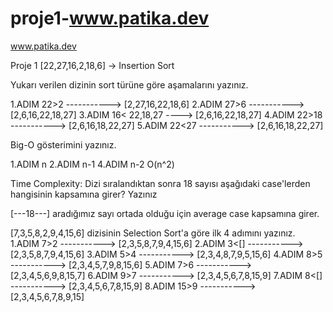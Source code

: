 # proje1-www.patika.dev
www.patika.dev


Proje 1
[22,27,16,2,18,6] -> Insertion Sort

Yukarı verilen dizinin sort türüne göre aşamalarını yazınız.

1.ADIM  22>2  -----------> [2,27,16,22,18,6]
2.ADIM  27>6  -----------> [2,6,16,22,18,27]
3.ADIM  16< 22,18,27 ----> [2,6,16,22,18,27]
4.ADIM  22>18 -----------> [2,6,16,18,22,27]
5.ADIM  22<27 -----------> [2,6,16,18,22,27]

Big-O gösterimini yazınız.

1.ADIM  n
2.ADIM  n-1
4.ADIM  n-2
O(n^2)

Time Complexity: Dizi sıralandıktan sonra 18 sayısı aşağıdaki case'lerden hangisinin kapsamına girer? Yazınız

[---18---] aradığımız sayı ortada olduğu için average case kapsamına girer.


[7,3,5,8,2,9,4,15,6] dizisinin Selection Sort'a göre ilk 4 adımını yazınız.
1.ADIM  7>2   ----------->  [2,3,5,8,7,9,4,15,6]
2.ADIM  3<[]  ----------->  [2,3,5,8,7,9,4,15,6]
3.ADIM  5>4   ----------->  [2,3,4,8,7,9,5,15,6]
4.ADIM  8>5   ----------->  [2,3,4,5,7,9,8,15,6]
5.ADIM  7>6   ----------->  [2,3,4,5,6,9,8,15,7]
6.ADIM  9>7   ----------->  [2,3,4,5,6,7,8,15,9]
7.ADIM  8<[]  ----------->  [2,3,4,5,6,7,8,15,9]
8.ADIM  15>9  ----------->  [2,3,4,5,6,7,8,9,15]

